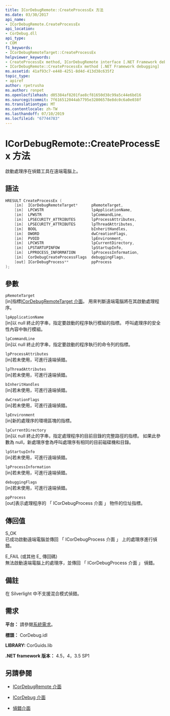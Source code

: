 ```yaml
---
title: ICorDebugRemote::CreateProcessEx 方法
ms.date: 03/30/2017
api_name:
- ICorDebugRemote.CreateProcessEx
api_location:
- CorDebug.dll
api_type:
- COM
f1_keywords:
- ICorDebugRemoteTarget::CreateProcessEx
helpviewer_keywords:
- CreateProcessEx method, ICorDebugRemote interface [.NET Framework debugging]
- ICorDebugRemote::CreateProcessEx method [.NET Framework debugging]
ms.assetid: 41af93c7-e448-4251-8d4d-413d38c635f2
topic_type:
- apiref
author: rpetrusha
ms.author: ronpet
ms.openlocfilehash: d05384af8201fae8cf81650d38c99a5c44e6bd16
ms.sourcegitcommit: 7f616512044ab7795e32806578e8dc0c6a0e038f
ms.translationtype: MT
ms.contentlocale: zh-TW
ms.lasthandoff: 07/10/2019
ms.locfileid: "67744783"
---
```

# <a name="icordebugremotecreateprocessex-method"></a>ICorDebugRemote::CreateProcessEx 方法
啟動處理序在偵錯工具在遠端電腦上。  
  
## <a name="syntax"></a>語法  
  
```cpp  
HRESULT CreateProcessEx (  
    [in]  ICorDebugRemoteTarget*      pRemoteTarget,  
    [in]  LPCWSTR                     lpApplicationName,  
    [in]  LPWSTR                      lpCommandLine,  
    [in]  LPSECURITY_ATTRIBUTES       lpProcessAttributes,  
    [in]  LPSECURITY_ATTRIBUTES       lpThreadAttributes,  
    [in]  BOOL                        bInheritHandles,  
    [in]  DWORD                       dwCreationFlags,  
    [in]  PVOID                       lpEnvironment,  
    [in]  LPCWSTR                     lpCurrentDirectory,  
    [in]  LPSTARTUPINFOW              lpStartupInfo,  
    [in]  LPPROCESS_INFORMATION       lpProcessInformation,  
    [in]  CorDebugCreateProcessFlags  debuggingFlags,  
    [out] ICorDebugProcess**          ppProcess  
);  
```  
  
## <a name="parameters"></a>參數  
 `pRemoteTarget`  
 [in]指標[ICorDebugRemoteTarget 介面](../../../../docs/framework/unmanaged-api/debugging/icordebugremotetarget-interface.md)。 用來判斷遠端電腦將在其啟動處理程序。  
  
 `lpApplicationName`  
 [in]以 null 終止的字串，指定要啟動的程序執行模組的指標。 呼叫處理序的安全性內容中執行模組。  
  
 `lpCommandLine`  
 [in]以 null 終止的字串，指定要啟動的程序執行的命令列的指標。  
  
 `lpProcessAttributes`  
 [in]若未使用，可進行遠端偵錯。  
  
 `lpThreadAttributes`  
 [in]若未使用，可進行遠端偵錯。  
  
 `bInheritHandles`  
 [in]若未使用，可進行遠端偵錯。  
  
 `dwCreationFlags`  
 [in]若未使用，可進行遠端偵錯。  
  
 `lpEnvironment`  
 [in]新的處理序的環境區塊的指標。  
  
 `lpCurrentDirectory`  
 [in]以 null 終止的字串，指定處理程序的目前目錄的完整路徑的指標。 如果此參數為 null，新處理序會為呼叫處理序有相同的目前磁碟機和目錄。  
  
 `lpStartupInfo`  
 [in]若未使用，可進行遠端偵錯。  
  
 `lpProcessInformation`  
 [in]若未使用，可進行遠端偵錯。  
  
 `debuggingFlags`  
 [in]若未使用，可進行遠端偵錯。  
  
 `ppProcess`  
 [out]表示處理程序的 「 ICorDebugProcess 介面 」 物件的位址指標。  
  
## <a name="return-value"></a>傳回值  
 S_OK  
 已成功啟動遠端電腦並傳回 「 ICorDebugProcess 介面 」 上的處理序進行偵錯。  
  
 E_FAIL (或其他 E_ 傳回碼)  
 無法啟動遠端電腦上的處理序，並傳回 「 ICorDebugProcess 介面 」 偵錯。  
  
## <a name="remarks"></a>備註  
 在 Silverlight 中不支援混合模式偵錯。  
  
## <a name="requirements"></a>需求  
 **平台：** 請參閱[系統需求](../../../../docs/framework/get-started/system-requirements.md)。  
  
 **標頭：** CorDebug.idl  
  
 **LIBRARY:** CorGuids.lib  
  
 **.NET framework 版本：** 4.5，4，3.5 SP1  
  
## <a name="see-also"></a>另請參閱

- [ICorDebugRemote 介面](../../../../docs/framework/unmanaged-api/debugging/icordebugremote-interface.md)
- [ICorDebug 介面](../../../../docs/framework/unmanaged-api/debugging/icordebug-interface.md)

- [偵錯介面](../../../../docs/framework/unmanaged-api/debugging/debugging-interfaces.md)
